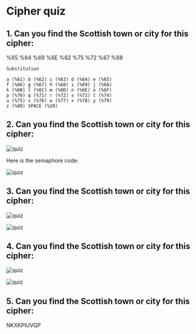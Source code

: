 # Cipher quiz

## 1. Can you find the Scottish town or city for this cipher:

%65 %64 %69 %6E %62 %75 %72 %67 %68

```
Substitution

a (%61) b (%62) c (%63) d (%64) e (%65) 
f (%66) g (%67) h (%68) i (%69) j (%6A) 
k (%6B) l (%6C) m (%6D) n (%6E) o (%6F) 
p (%70) q (%71) r (%72) s (%73) t (%74) 
u (%75) v (%76) w (%77) x (%78) y (%79) 
z (%80) SPACE (%20)
```

## 2. Can you find the Scottish town or city for this cipher:

![quiz](https://asecuritysite.com/public/quiz02.png)

Here is the semaphore code:

![quiz](https://asecuritysite.com/public/qflags.png)

## 3. Can you find the Scottish town or city for this cipher:

![quiz](https://asecuritysite.com/public/quiz03.png)

![quiz](https://asecuritysite.com/public/qpigpen.png)

## 4. Can you find the Scottish town or city for this cipher:

![quiz](https://asecuritysite.com/public/quiz04.png)

![quiz](https://asecuritysite.com/public/qmary.png)

## 5. Can you find the Scottish town or city for this cipher:

NKXKPIUVQP




